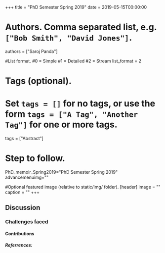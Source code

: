 +++
title = "PhD Semester Spring 2019" 
date = 2019-05-15T00:00:00

# Authors. Comma separated list, e.g. `["Bob Smith", "David Jones"]`.
authors = ["Saroj Panda"]

#List format.
#0 = Simple
#1 = Detailed
#2 = Stream
list_format = 2

# Tags (optional).
#   Set `tags = []` for no tags, or use the form `tags = ["A Tag", "Another Tag"]` for one or more tags.
tags = ["Abstract"]

# Step to follow.
PhD_memoir_Spring2019="PhD Semester Spring 2019"
advancemenuimg=""


#Optional featured image (relative to static/img/ folder).
[header] 
image = "" 
caption = "" 
+++

<body>

<h2> Discussion </h2>

<h3> Challenges faced </h3>


<h4> Contributions </h4>



<h5> Referrences: </h5>

